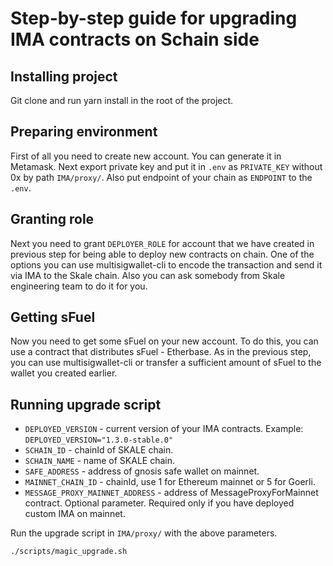 # Step-by-step guide for upgrading IMA contracts on Schain side

## Installing project
Git clone and run yarn install in the root of the project.
## Preparing environment
First of all you need to create new account. You can generate it in Metamask. Next export private key and put it in `.env` as `PRIVATE_KEY` without 0x by path `IMA/proxy/`. Also put endpoint of your chain as `ENDPOINT` to the `.env`.
## Granting role
Next you need to grant `DEPLOYER_ROLE` for account that we have created in previous step for being able to deploy new contracts on chain. One of the options you can use multisigwallet-cli to encode the transaction and send it via IMA to the Skale chain. Also you can ask somebody from Skale engineering team to do it for you.
## Getting sFuel
Now you need to get some sFuel on your new account. To do this, you can use a contract that distributes sFuel - Etherbase. As in the previous step, you can use multisigwallet-cli or transfer a sufficient amount of sFuel to the wallet you created earlier.
## Running upgrade script
* `DEPLOYED_VERSION` - current version of your IMA contracts. Example: `DEPLOYED_VERSION="1.3.0-stable.0"`
* `SCHAIN_ID` - chainId of SKALE chain.
* `SCHAIN_NAME` - name of SKALE chain.
* `SAFE_ADDRESS` - address of gnosis safe wallet on mainnet.
* `MAINNET_CHAIN_ID` - chainId, use 1 for Ethereum mainnet or 5 for Goerli.
* `MESSAGE_PROXY_MAINNET_ADDRESS` - address of MessageProxyForMainnet contract. Optional parameter. Required only if you have deployed custom IMA on mainnet.  

Run the upgrade script in `IMA/proxy/` with the above parameters.
```bash
./scripts/magic_upgrade.sh
```
